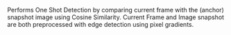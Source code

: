 Performs One Shot Detection by comparing current frame with the (anchor) snapshot image using Cosine Similarity. Current Frame and Image snapshot are both preprocessed with edge detection using pixel gradients.

